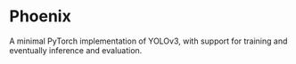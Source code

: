 # Phoenix
A minimal PyTorch implementation of YOLOv3, with support for training and eventually inference and evaluation.
